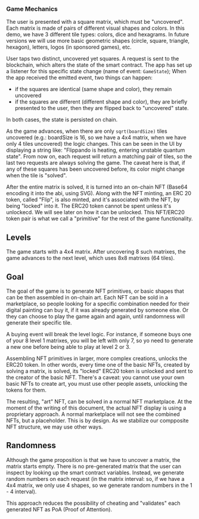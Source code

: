 ### Game Mechanics

The user is presented with a square matrix, which must be "uncovered". Each matrix is made of pairs of different visual shapes and colors. In this demo, we have 3 different tile types: colors, dice and hexagrams. In future versions we will use more basic geometric shapes (circle, square, triangle, hexagon), letters, logos (in sponsored games), etc. 

User taps two distinct, uncovered yet squares. A request is sent to the blockchain, which alters the state of the smart contract. The app has set up a listener for this specific state change (name of event: `GameState`); When the app received the emitted event, two things can happen:

- if the squares are identical (same shape and color), they remain uncovered
- if the squares are different (different shape and color), they are briefly presented to the user, then they are flipped back to "uncovered" state. 

In both cases, the state is persisted on chain.

As the game advances, when there are only `sqrt(boardSize)` tiles uncovered (e.g.: boardSize is 16, so we have a 4x4 matrix, when we have only 4 tiles uncovered) the logic changes. This can be seen in the UI by displaying a string like: "Flippando is heating, entering unstable quantum state". From now on, each request will return a matching pair of tiles, so the last two requests are always solving the game. The caveat here is that, if any of these squares has been uncovered before, its color might change when the tile is "solved".

After the entire matrix is solved, it is turned into an on-chain NFT (Base64 encoding it into the abi, using SVG). Along with the NFT minting, an ERC 20 token, called "Flip", is also minted, and it's associated with the NFT, by being "locked" into it. The ERC20 token cannot be spent unless it's unlockecd. We will see later on how it can be unlocked. This NFT/ERC20 token pair is what we call a "primitive" for the rest of the game functionality.

## Levels

The game starts with a 4x4 matrix. After uncovering 8 such matrixes, the game advances to the next level, which uses 8x8 matrixes (64 tiles). 

## Goal

The goal of the game is to generate NFT primitives, or basic shapes that can be then assembled in on-chain art. Each NFT can be sold in a marketplace, so people looking for a specific combination needed for their digital painting can buy it, if it was already generated by someone else. Or they can choose to play the game again and again, until randomness will generate their specific tile.

A buying event will break the level logic. For instance, if someone buys one of your 8 level 1 matrixes, you will be left with only 7, so yo need to generate a new one before being able to play at level 2 or 3.

Assembling NFT primitives in larger, more complex creations, unlocks the ERC20 token. In other words, every time one of the basic NFTs, created by solving a matrix, is solved, its "locked" ERC20 token is unlocked and sent to the creator of the basic NFT. There's a caveat: you cannot use your own basic NFTs to create art, you must use other people assets, unlocking the tokens for them.

The resulting, "art" NFT, can be solved in a normal NFT marketplace. At the moment of the writing of this document, the actual NFT display is using a proprietary approach. A normal marketplace will not see the combined NFTs, but a placeholder. This is by design. As we stabilize our compposite NFT structure, we may use other ways.

## Randomness

Although the game proposition is that we have to uncover a matrix, the matrix starts empty. There is no pre-generated matrix that the user can inspect by looking up the smart contract variables. Instead, we generate random numbers on each request (in the matrix interval: so, if we have a 4x4 matrix, we only use 4 shapes, so we generate random numbers in the 1 - 4 interval). 

This approach reduces the possibility of cheating and "validates" each generated NFT as PoA (Proof of Attention).